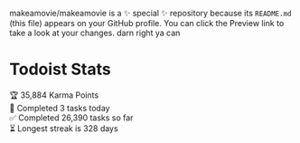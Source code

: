 makeamovie/makeamovie is a ✨ special ✨ repository because its `README.md` (this file) appears on your GitHub profile.
You can click the Preview link to take a look at your changes. darn right ya can

# Todoist Stats

<!-- TODO-IST:START -->
🏆  35,884 Karma Points           
🌸  Completed 3 tasks today           
✅  Completed 26,390 tasks so far           
⏳  Longest streak is 328 days
<!-- TODO-IST:END -->